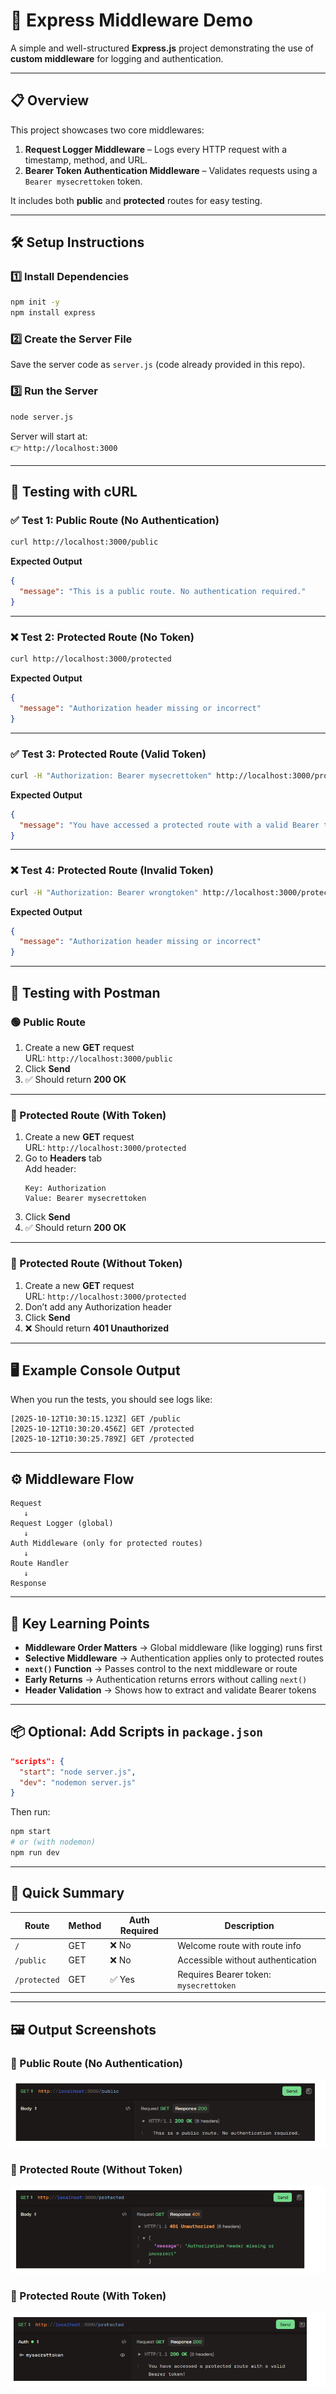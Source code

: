 # 🚀 Express Middleware Demo

A simple and well-structured **Express.js** project demonstrating the use of **custom middleware** for logging and authentication.

---

## 📋 Overview

This project showcases two core middlewares:
1. **Request Logger Middleware** – Logs every HTTP request with a timestamp, method, and URL.  
2. **Bearer Token Authentication Middleware** – Validates requests using a `Bearer mysecrettoken` token.

It includes both **public** and **protected** routes for easy testing.

---

## 🛠️ Setup Instructions

### 1️⃣ Install Dependencies
```bash
npm init -y
npm install express
```

### 2️⃣ Create the Server File
Save the server code as `server.js` (code already provided in this repo).

### 3️⃣ Run the Server
```bash
node server.js
```

Server will start at:  
👉 `http://localhost:3000`

---

## 🧪 Testing with cURL

### ✅ Test 1: Public Route (No Authentication)
```bash
curl http://localhost:3000/public
```
**Expected Output**
```json
{
  "message": "This is a public route. No authentication required."
}
```

---

### ❌ Test 2: Protected Route (No Token)
```bash
curl http://localhost:3000/protected
```
**Expected Output**
```json
{
  "message": "Authorization header missing or incorrect"
}
```

---

### ✅ Test 3: Protected Route (Valid Token)
```bash
curl -H "Authorization: Bearer mysecrettoken" http://localhost:3000/protected
```
**Expected Output**
```json
{
  "message": "You have accessed a protected route with a valid Bearer token!"
}
```

---

### ❌ Test 4: Protected Route (Invalid Token)
```bash
curl -H "Authorization: Bearer wrongtoken" http://localhost:3000/protected
```
**Expected Output**
```json
{
  "message": "Authorization header missing or incorrect"
}
```

---

## 🧰 Testing with Postman

### 🟢 Public Route
1. Create a new **GET** request  
   URL: `http://localhost:3000/public`  
2. Click **Send**  
3. ✅ Should return **200 OK**

---

### 🔐 Protected Route (With Token)
1. Create a new **GET** request  
   URL: `http://localhost:3000/protected`  
2. Go to **Headers** tab  
   Add header:
   ```
   Key: Authorization
   Value: Bearer mysecrettoken
   ```
3. Click **Send**  
4. ✅ Should return **200 OK**

---

### 🔴 Protected Route (Without Token)
1. Create a new **GET** request  
   URL: `http://localhost:3000/protected`  
2. Don’t add any Authorization header  
3. Click **Send**  
4. ❌ Should return **401 Unauthorized**

---

## 🖥️ Example Console Output
When you run the tests, you should see logs like:
```
[2025-10-12T10:30:15.123Z] GET /public
[2025-10-12T10:30:20.456Z] GET /protected
[2025-10-12T10:30:25.789Z] GET /protected
```

---

## ⚙️ Middleware Flow

```
Request 
   ↓
Request Logger (global)
   ↓
Auth Middleware (only for protected routes)
   ↓
Route Handler
   ↓
Response
```

---

## 🧠 Key Learning Points

- **Middleware Order Matters** → Global middleware (like logging) runs first  
- **Selective Middleware** → Authentication applies only to protected routes  
- **`next()` Function** → Passes control to the next middleware or route  
- **Early Returns** → Authentication returns errors without calling `next()`  
- **Header Validation** → Shows how to extract and validate Bearer tokens  

---

## 📦 Optional: Add Scripts in `package.json`
```json
"scripts": {
  "start": "node server.js",
  "dev": "nodemon server.js"
}
```
Then run:
```bash
npm start
# or (with nodemon)
npm run dev
```

---

## 🏁 Quick Summary

| Route | Method | Auth Required | Description |
|-------|---------|----------------|--------------|
| `/` | GET | ❌ No | Welcome route with route info |
| `/public` | GET | ❌ No | Accessible without authentication |
| `/protected` | GET | ✅ Yes | Requires Bearer token: `mysecrettoken` |

---

## 🖼️ Output Screenshots

### 📌 Public Route (No Authentication)
![Public Route](OUTPUT/output%201.png)

### 📌 Protected Route (Without Token)
![Protected Route - No Token](OUTPUT/output%202.png)

### 📌 Protected Route (With Token)
![Protected Route - With Token](OUTPUT/output%203.png)

